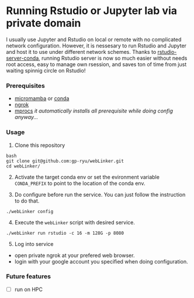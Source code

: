 # Running Rstudio or Jupyter lab via private domain

I usually use Jupyter and Rstudio on local or remote with no complicated network configuration. However, it is nessesary to run Rstudio and Jupyter and host it to use under different network schemes.
Thanks to [rstudio-server-conda](https://github.com/grst/rstudio-server-conda), running Rstudio server is now so much easier without needs root access, easy to manage own rsession, and saves ton of time from just waiting spinnig circle on Rstudio!

### Prerequisites
* [micromamba](https://github.com/conda-forge/miniforge#mambaforge) or [conda](https://docs.conda.io/en/latest/miniconda.html)
* [ngrok](https://ngrok.com)
* [mprocs](https://github.com/pvolok/mprocs)
*it automatically installs all prerequisite while doing config anyway...*

### Usage 

1.  Clone this repository
```
bash
git clone git@github.com:gp-ryu/webLinker.git
cd webLinker/
```


2.  Activate the target conda env or set the evironment variable `CONDA_PREFIX`
    to point to the location of the conda env.


3.  Do configure before run the service. You can just follow the instruction to do that.
```
./webLinker config
```


4.  Execute the `webLinker` script with desired service.
```
./webLinker run rstudio -c 16 -m 128G -p 8080
```


5.  Log into service

* open private ngrok at your prefered web browser.
* login with your google account you specified when doing configuration.

### Future features
- [ ] run on HPC
